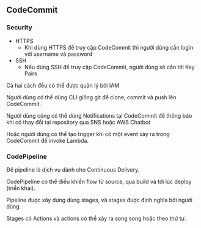 ## CodeCommit

### Security 
- HTTPS
    + Khi dùng HTTPS để truy cập CodeCommit thì người dùng cần login với username và password
- SSH
    + Nếu dùng SSH để truy cập CodeCommit, người dùng sẽ cần tới Key Pairs

Cả hai cách đều có thể được quản lý bởi IAM 

Người dùng có thể dùng CLI giống git để clone, commit và push lên CodeCommit.

Người dùng cũng có thể dùng Notifications tại CodeCommit để thông báo khi có thay đổi tại repository qua SNS hoặc AWS Chatbot

Hoặc người dùng có thể tạo trigger khi có một event xảy ra trong CodeCommit để invoke Lambda.

### CodePipeline

Để pipeline là dịch vụ dành cho Continuous Delivery. 

CodePipeline có thể điều khiển flow từ source, qua build và tới lúc deploy (triển khai). 

Pipeline được xây dựng dùng stages, và stages được định nghĩa bởi người dùng. 

Stages có Actions và actions có thể xảy ra song song hoặc theo thứ tự. 

